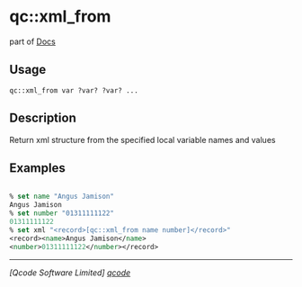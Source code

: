 qc::xml_from
============

part of [Docs](.)

Usage
-----
`
        qc::xml_from var ?var? ?var? ...
    `

Description
-----------
Return xml structure from the specified local variable names and values

Examples
--------
```tcl

% set name "Angus Jamison"
Angus Jamison
% set number "01311111122"
01311111122
% set xml "<record>[qc::xml_from name number]</record>"
<record><name>Angus Jamison</name>
<number>01311111122</number></record>
```

----------------------------------
*[Qcode Software Limited] [qcode]*

[qcode]: http://www.qcode.co.uk "Qcode Software"